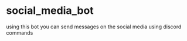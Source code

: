 # social_media_bot
using this bot you can send messages on the social media using discord commands 
